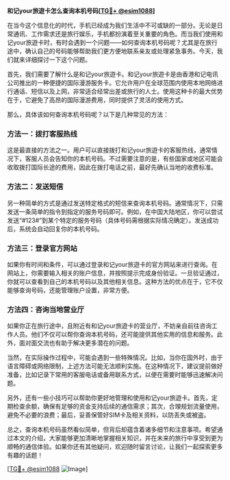 **和记your旅遊卡怎么查询本机号码[[TG💪+ @esim1088](https://t.me/s/esim1088)]**

在当今这个信息化的时代，手机已经成为我们生活中不可或缺的一部分。无论是日常通讯、工作需求还是旅行娱乐，手机都扮演着至关重要的角色。而当我们使用和记your旅遊卡时，有时会遇到一个问题——如何查询本机号码呢？尤其是在旅行途中，确认自己的号码能够帮助我们更方便地联系亲友或处理紧急事务。今天，我们就来详细探讨一下这个问题。

首先，我们需要了解什么是和记your旅遊卡。和记your旅遊卡是由香港和记电讯公司推出的一种便捷的国际漫游服务卡。它允许用户在全球范围内使用本地网络进行通话、短信以及上网，非常适合经常出差或旅行的人士。使用这种卡的最大优势在于，它避免了高昂的国际漫游费用，同时提供了灵活的使用方式。

那么，具体该如何查询本机号码呢？以下是几种常见的方法：

### 方法一：拨打客服热线

这是最直接的方法之一。用户可以直接拨打和记your旅遊卡的客服热线，通常情况下，客服人员会告知你的本机号码。不过需要注意的是，有些国家或地区可能会收取拨打国际长途的费用，因此在拨打电话之前，最好先确认当地的收费标准。

### 方法二：发送短信

另一种简单的方式是通过发送特定格式的短信来查询本机号码。通常情况下，只需发送一条简单的指令到指定的服务号码即可。例如，在中国大陆地区，你可以尝试发送“#123#”到某个特定的服务号码（具体号码需根据实际情况确定）。发送成功后，系统会自动回复你的本机号码。

### 方法三：登录官方网站

如果你有时间和条件，可以通过登录和记your旅遊卡的官方网站来进行查询。在网站上，你需要输入相关的账户信息，并按照提示完成身份验证。一旦验证通过，你就可以查看到自己的本机号码以及其他相关信息。这种方法的优点在于，它不仅能够查询号码，还能管理账户设置，非常方便。

### 方法四：咨询当地营业厅

如果你正在旅行途中，且附近有和记your旅遊卡的营业厅，不妨亲自前往咨询工作人员。他们不仅可以帮你查询本机号码，还可能提供其他实用的信息和服务。此外，面对面交流也有助于解决更多潜在的问题。

当然，在实际操作过程中，可能会遇到一些特殊情况。比如，当你在国外时，由于语言障碍或网络限制，上述方法可能无法顺利实施。在这种情况下，建议提前做好准备，比如记录下常用的客服电话或备用联系方式，以便在需要时能够迅速解决问题。

另外，还有一些小技巧可以帮助你更好地管理和使用和记your旅遊卡。首先，定期检查余额，确保有足够的资金支持后续的通信需求；其次，合理规划流量使用，避免不必要的浪费；最后，妥善保管好SIM卡及相关资料，以防丢失或被盗。

总之，查询本机号码虽然看似简单，但背后却蕴含着诸多细节和注意事项。希望通过本文的介绍，大家能够更加清晰地掌握相关知识，并在未来的旅行中享受到更为顺畅的通信体验。如果你还有其他疑问，欢迎随时留言讨论，让我们一起探索更多有趣的话题！

[[TG💪+ @esim1088](https://t.me/s/esim1088) ![Image](https://i.postimg.cc/4NQfJmqS/Snipaste-2025-05-13-00-14-12.png)]